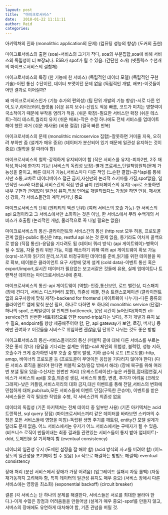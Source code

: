 ```yaml
---
layout: post
title:  "마이크로서비스"
date:   2018-01-22 11:11:11
author: Reid
categories: 
---
```


아키텍쳐의 진화
(monolithic application의 문제)
(컴퓨팅 성능의 향상)
(도커의 출현)

마이크로서비스의 출현
(soa)-서비스의 크기가 작다, soa의 부분집합,soa에 비해 서비스의 독립성이 더 보장되나. ESB가 spof가 될 수 있음.
(간단한 소개)
(넷플릭스 수천개의 마이크로서비스의 결합체)

마이크로서비스의 특징
(한 기능에 한 서비스)
(독립적인 데이터 모델)
(독립적인 구현 기술)-어떤 통신 수단이던, 데이터 포맷이던 문제 없음
(독립적인 개발, 배포)-이것들이 어떤 결과로 이어질까?

왜 마이크로서비스인가
(기능 추가의 편의성)
(팀 단위 개발의 기능 향상)-서로 다른 언어,도구,라이브러리,플랫폼
(쉬운 유지 보수)-신입도 적응 빠름, 코드가 미치는 영향력이 국소적이기 때문에 부작용 염려가 적음.
(쉬운 확장)-필요한 서비스만 확장
(쉬운 테스트)-격리 테스트,퀄리티 유지
(쉬운 배포)-작은 수정 하나에도 전체 서비스를 업데이트해야 했던 과거
(쉬운 재사용)
(비용 절감)
(결국 빠른 반복)

마이크로서비스의 문제
(monolithic microservice 집합)-잘못하면 거미줄 지옥, 오히려 부하만 줌
(설계가 매우 중요)
(데이터가 분산되어 있기 때문에 일관성 유지하는 것이 중요)
(철학을 잘 따라야 함)

마이크로서비스의 철학-강력하게 유지되어야 함
(작은 서비스를 유지)-피자2판, 2주 재작성,하나에 한가지 기능!
(서비스의 독립성 보장)-별개 프로세스,단일책임원칙(문제 가능성을 줄이고, 빠른 대처가 가능),서비스마다 다른 책임
(느슨한 결합)-공식api를 통해서만 소통,교차로 데이터베이스 접근 금지,자신만의 논리적 스키마를 가짐,spof없음, 일반적인 soa와 다른점,서비스간의 직접 연결 금지
(인터페이스의 유지)-api로 소통하면 내부 구현과 관계없이 일관성 유지,특정 언어로 개발되었다느 가정을 하면 안됨. 재사용성 강화, 각 서비스들간의 계약,버저닝 중요

마이크로서비스의 단위
(엔티티의 액션 단위)
(여러 서비스의 호출 가능)-한 서비스의 api 요청이라고 그 서비스에서만 소화하는 것은 아님, 한 서비스에서 무려 수백개의 서비스가 호출됨
(논리적인 개념, 물리적으로 꼭 나뉠 필요는 없음)

마이크로서비스의 통신-클라이언트와 서비스간의 통신
(http rest 모두 허용, 프로토콜 관계 없음)-public 통신은 http, restful api 쓰는 것 문제 없음, 동기라도 어차피 콜백으로 받음
(직접 통신)-응답을 기다려도 됨
(데이터 쿼리 방식)
 (api 게이트웨이)-병목이 될 수 있음, 자율 원리 위반 가능, 이를 해소하기 위해 여러 api 게이트웨이 확보 가능
 (cqrs)-쓰기와 읽기의 분리,쓰기로 비정규화된 데이터를 준비,읽기를 위한 테이블을 따로 확보, 테이블은 클라이언트 요구 사항에 맞게 설계
 (cold data)-이벤트 통신 혹은 export/import,실시간 데이터가 필요없는 보고서같은 것들에 유용, 실제 업데이트나 트랜잭션 데이터는 마이크로서비스내에 존재.

마이크로서비스의 통신-api 게이트웨이
(역할)-인증,통신보안, 로드 밸런싱, 디스패치(장애 견디기, 서비스 디스커버리 포함), 의존성 해결, 전송 트랜스포메이션
(클라이언트 앱의 요구사항에 맞춰 제작)-backend for frontend
(게이트웨이 나누기)-다른 종류의 클라이언트 앱에 맞춰 분산 필요, 하나로 다하면 또 하나의 monolithic service
(단점)-하나의 spof, 스케일링이 잘 안되면 bottleneck, 응답 시간이 늘어난다(하지만 cli-service간의 빈번한 네트워킹으로 인한 round-trip보다는 낫다), 추가 개발과 유지 보수 필요, endpoint를 항상 제공해주어야 함, 단, api gateway가 보안, 로깅, 버저닝 등에만 관여하고 이것들을 서비스로 위임하면 괜찮음,팀 단위로 나뉘는 것도 좋은 방법


마이크로서비스의 통신-서비스들끼리의 통신
(퍼블릭 콜에 대해 다른 서비스를 부르는 것은 좋지 않다)
(응답을 기다리는 설계는 위험)-call 체인의 위험성, 블럭킹, 성능 저하, 호출수가 크게 증가하면 내부 호출 중 병목 발생, 기하 급수적 로드
(프로토콜)-http, amqp, 바이너리 프로토콜 등
(프로토콜이 무엇이든 응답을 기다리지 않아야 한다)
(다른 서비스 로직을 불러야 한다면 퍼블릭 요청/응답 밖에서 해라)
(장애 복구를 위해 여러번 보낼 필요 있음-수신자는 한번만 처리)
(오케스트레이션)-높은 커플링,점대점연결,서비스가 서비스의 api를 호출,의존성 생김, 서비스의 통합, 변경, 추가가 어려움
(코레오그래피)-낮은 커플링,서비스끼리의 대화 금지,대신 이벤트를 통해 전달,서비스의 변화에 민첩하게 대처,pub/sub,모든 서비스들에 이벤트 던짐(구독한 콘슈머), 이벤트를 받은 서비스들은 각각 필요한 작업을 수행, 각 서비스간의 의존성 없음

데이터의 독립성
(기존 아키텍처는 전체 데이터 중 일부만 사용)
(기존 아키텍처는 acid 트랜잭션, sql query 장점)
(마이크로서비스끼리 같은 데이터를 바라보면 스키마의 수정은 모든 서비스들에 영향을 미침)-독립된 생명 주기를 깨트림, entity간 모델 설계가 달라도 문제 없음. 어느 서비스에서는 유저가 어느 서비스에서는 구매자가 될 수 있음.
(비즈니스 로직이 만들어내는 최종 결과를 관련있는 서비스들이 통지 받아 업데이트)-ddd, 도메인을 잘 기획해야 함
(eventual consistency)

데이터의 일관성 유지
(도메인 설정을 잘 해야 함)
(acid 방식의 사고를 버려야 함)
(어느 정도의 일관성을 포기해야 할 수 있음)
(ui 적으로 해결하는 방법도 해결책)
eventual consistency

장애 처리
(분산 서비스에서 장애가 가장 어려움)
(업그레이드 실패시 자동 롤백)
(자동 재가동까지 고려해야 함, 특히 데이터의 일관성 유지도 매우 중요)
(서비스 장애시 다른 서비스에는 영향을 최소화)
(exponential backoff)
(circuit breaker)

결론
(각 서비스는 단 하나의 문제를 해결한다, 서비스들은 서로를 최대한 몰라야 한다.)-이게 수많은 장점과 어려움들을 만들어냄
(설계가 매우 중요)-spof를 만들지 않고, 서버스의 장애에도 유연하게 대처해야 함, 기존 관념을 버릴 것.
